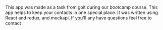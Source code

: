 This app was made as a task from goit during our bootcamp course. 
This app helps to keep your contacts in one special place. 
It was written using React and redux, and mockapi. 
If you'll any have questions feel free to contact
